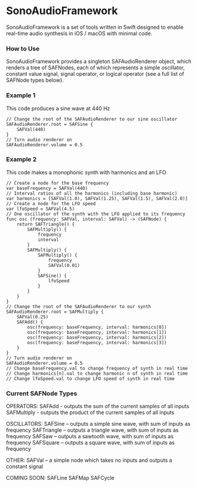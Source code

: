# SonoAudioFramework

SonoAudioFramework is a set of tools written in Swift designed to enable real-time audio synthesis in iOS / macOS with minimal code.

### How to Use
SonoAudioFramework provides a singleton SAFAudioRenderer object, which renders a tree of SAFNodes, each of which represents a simple oscillator, constant value signal, signal operator, or logical operator (see a full list of SAFNode types below).

### Example 1
This code produces a sine wave at 440 Hz
```
// Change the root of the SAFAudioRenderer to our sine oscillator
SAFAudioRenderer.root = SAFSine {
    SAFVal(440)
}
// Turn audio renderer on
SAFAudioRenderer.volume = 0.5
```

### Example 2
This code makes a  monophonic synth with harmonics and an LFO
```
// Create a node for the base frequency
var baseFrequency = SAFVal(440)
// Interval ratios of all the harmonics (including base harmonic)
var harmonics = [SAFVal(1.0), SAFVal(1.25), SAFVal(1.5), SAFVal(2.0)]
// Create a node for the LFO speed
var lfoSpeed = SAFVal(4.5)
// One oscillator of the synth with the LFO applied to its frequency
func osc (frequency: SAFVal, interval: SAFVal) -> (SAFNode) {
    return SAFTriangle() {
        SAFMultiply() {
            frequency
            interval
        }
        SAFMultiply() {
            SAFMultiply() {
                frequency
                SAFVal(0.01)
            }
            SAFSine() {
                lfoSpeed
            }
        }
    }
}
// Change the root of the SAFAudioRenderer to our synth
SAFAudioRenderer.root = SAFMultiply {
    SAFVal(0.25)
    SAFAdd() {
        osc(frequency: baseFrequency, interval: harmonics[0])
        osc(frequency: baseFrequency, interval: harmonics[1])
        osc(frequency: baseFrequency, interval: harmonics[2])
        osc(frequency: baseFrequency, interval: harmonics[3])
    }
}
// Turn audio renderer on
SAFAudioRenderer.volume = 0.5
// Change baseFrequency.val to change frequency of synth in real time
// Change harmonics[n].val to change harmonic n of synth in real time
// Change lfoSpeed.val to change LFO speed of synth in real time
```


### Current SAFNode Types
OPERATORS:
SAFAdd - outputs the sum of the current samples of all inputs
SAFMultiply - outputs the product of the current samples of all inputs

OSCILLATORS:
SAFSine – outputs a simple sine wave, with sum of inputs as frequency
SAFTriangle – outputs a triangle wave, with sum of inputs as frequency
SAFSaw – outputs a sawtooth wave, with sum of inputs as frequency
SAFSquare – outputs a square wave, with sum of inputs as frequency

OTHER:
SAFVal – a simple node which takes no inputs and outputs a constant signal

COMING SOON:
SAFLine
SAFMap
SAFCycle